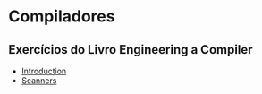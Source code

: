 # Compiladores

## Exercícios do Livro Engineering a Compiler

- [Introduction](engineering_a_compiler_introduction.md)
- [Scanners](engineering_a_compiler_scanners.md)